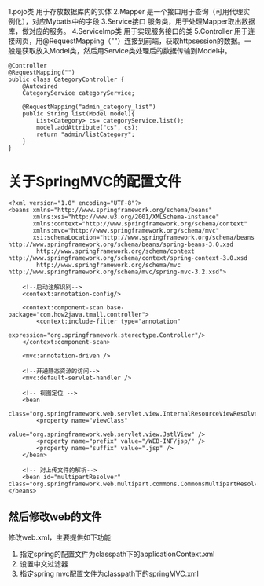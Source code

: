 1.pojo类
用于存放数据库内的实体
2.Mapper
是一个接口用于查询（可用代理实例化），对应Mybatis中的字段
3.Service接口
服务类，用于处理Mapper取出数据库，做对应的服务。
4.ServiceImp类
用于实现服务接口的类
5.Controller
用于连接网页，用@RequestMapping（""）连接到前端，获取httpsession的数据。一般是获取放入Model类，然后用Service类处理后的数据传输到Model中。
```
@Controller
@RequestMapping("")
public class CategoryController {
    @Autowired
    CategoryService categoryService;
  
    @RequestMapping("admin_category_list")
    public String list(Model model){
        List<Category> cs= categoryService.list();
        model.addAttribute("cs", cs);
        return "admin/listCategory";
    }
}
```


# 关于SpringMVC的配置文件
```
<?xml version="1.0" encoding="UTF-8"?>
<beans xmlns="http://www.springframework.org/schema/beans"
       xmlns:xsi="http://www.w3.org/2001/XMLSchema-instance"
       xmlns:context="http://www.springframework.org/schema/context"
       xmlns:mvc="http://www.springframework.org/schema/mvc"
       xsi:schemaLocation="http://www.springframework.org/schema/beans http://www.springframework.org/schema/beans/spring-beans-3.0.xsd
        http://www.springframework.org/schema/context http://www.springframework.org/schema/context/spring-context-3.0.xsd
        http://www.springframework.org/schema/mvc http://www.springframework.org/schema/mvc/spring-mvc-3.2.xsd">
 
    <!--启动注解识别-->
    <context:annotation-config/>
 
    <context:component-scan base-package="com.how2java.tmall.controller">
        <context:include-filter type="annotation"
                                expression="org.springframework.stereotype.Controller"/>
    </context:component-scan>
 
    <mvc:annotation-driven />
 
    <!--开通静态资源的访问-->
    <mvc:default-servlet-handler />
 
    <!-- 视图定位 -->
    <bean
            class="org.springframework.web.servlet.view.InternalResourceViewResolver">
        <property name="viewClass"
                  value="org.springframework.web.servlet.view.JstlView" />
        <property name="prefix" value="/WEB-INF/jsp/" />
        <property name="suffix" value=".jsp" />
    </bean>
 
    <!-- 对上传文件的解析-->
    <bean id="multipartResolver" class="org.springframework.web.multipart.commons.CommonsMultipartResolver"/>
</beans>
```

## 然后修改web的文件
修改web.xml，主要提供如下功能
1. 指定spring的配置文件为classpath下的applicationContext.xml
2. 设置中文过滤器
3. 指定spring mvc配置文件为classpath下的springMVC.xml
```
```